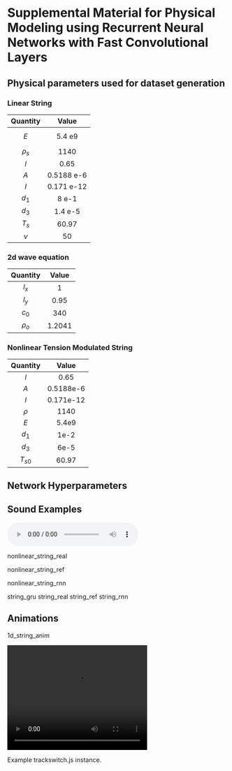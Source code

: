 <script type="text/x-mathjax-config"> MathJax.Hub.Config({ TeX: { equationNumbers: { autoNumber: "all" } } }); </script>
<script type="text/x-mathjax-config">
	MathJax.Hub.Config({
		tex2jax: {
			inlineMath: [ ['$','$'], ["\\(","\\)"] ],
      processEscapes: true
  }
});
</script>
<script src="https://cdn.mathjax.org/mathjax/latest/MathJax.js?config=TeX-AMS-MML_HTMLorMML" type="text/javascript"></script>

<!-- ... -->

<link href="https://maxcdn.bootstrapcdn.com/font-awesome/4.7.0/css/font-awesome.min.css" rel="stylesheet" integrity="sha384-wvfXpqpZZVQGK6TAh5PVlGOfQNHSoD2xbE+QkPxCAFlNEevoEH3Sl0sibVcOQVnN" crossorigin="anonymous" />
<link rel="stylesheet" href="{{ site.baseurl}}/css/trackswitch.min.css" />




    
# Supplemental Material for Physical Modeling using Recurrent Neural Networks with Fast Convolutional Layers

## Physical parameters used for dataset generation

### Linear String

| Quantity | Value |
|:--------:|:-----:|
|$$E$$ | 5.4 e9|              
|$\rho_s$ | 1140|             
|$l$ | 0.65|              
|$A$ | 0.5188 e-6|  
|$I$ | 0.171 e-12|
|$d_1$ |8 e-1|
|$d_3$ |1.4 e-5|
|$T_s$ |60.97|
|$\nu$ |50|   

### 2d wave equation

| Quantity | Value |
|:--------:|:-----:|
|$l_x$ | 1 |
|$l_y$ | 0.95 |
|$c_0$ | 340 |
|$\rho_o$ | 1.2041|

### Nonlinear Tension Modulated String

| Quantity | Value |
|:--------:|:-----:|
|$l$ | 0.65       |
|$A$   | 0.5188e-6  |
|$I$   | 0.171e-12  |
|$\rho$ | 1140       |
|$E$   | 5.4e9      |
|$d_1$  | 1e-2       |
|$d_3$  | 6e-5       |
|$T_{s0}$ | 60.97      |

## Network Hyperparameters


## Sound Examples

<audio controls>
  <source src="{{ site.baseurl}}/examples/sounds/nonlinear_string_gru.wav" type="audio/ogg">
  <source src="{{ site.baseurl}}/examples/sounds/nonlinear_string_gru.wav" type="audio/mpeg">
  Your browser does not support the audio tag. 
</audio>


nonlinear_string_real

nonlinear_string_ref

nonlinear_string_rnn

string_gru
string_real
string_ref
string_rnn

## Animations

1d_string_anim

<video width="320" height="240" controls>
  <source src="{{ site.baseurl}}/examples/videos/1d_string_anim.mp4" type="video/mp4">
	Your browser does not support the video tag.
</video> 



<div class="player">
  <p>
      Example trackswitch.js instance.
  </p>
  <ts-track title="Drums">
      <ts-source src="{{ site.baseurl}}/examples/sounds/nonlinear_string_gru.wav" type="audio/mpeg"></ts-source>
  </ts-track>
</div>


<script src="https://code.jquery.com/jquery-3.2.1.min.js"></script>
<script src="{{ site.baseurl}}/js/trackswitch.min.js"></script>
<script type="text/javascript">
    jQuery(document).ready(function() {
        jQuery(".player").trackSwitch({spacebar: true});
    });
</script>

